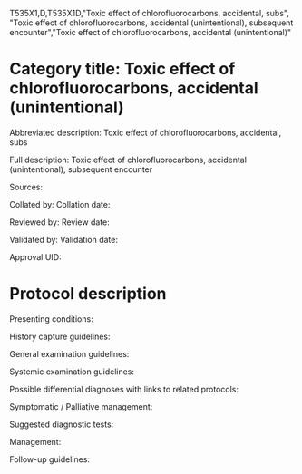 T535X1,D,T535X1D,"Toxic effect of chlorofluorocarbons, accidental, subs", "Toxic effect of chlorofluorocarbons, accidental (unintentional), subsequent encounter","Toxic effect of chlorofluorocarbons, accidental (unintentional)"
# Category title: Toxic effect of chlorofluorocarbons, accidental (unintentional)

Abbreviated description: Toxic effect of chlorofluorocarbons, accidental, subs

Full description: Toxic effect of chlorofluorocarbons, accidental (unintentional), subsequent encounter

Sources:

Collated by:
Collation date:

Reviewed by:
Review date:

Validated by:
Validation date:

Approval UID:

# Protocol description

Presenting conditions:

History capture guidelines:

General examination guidelines:

Systemic examination guidelines:

Possible differential diagnoses with links to related protocols:

Symptomatic / Palliative management:

Suggested diagnostic tests:

Management:

Follow-up guidelines:
